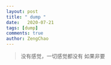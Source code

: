 ```yaml
---
layout: post
title: " dump "
date:   2020-07-21
tags: [dump]
comments: true
author: ZengChao
---
```


> 没有感觉，一切感觉都没有
如果非要
